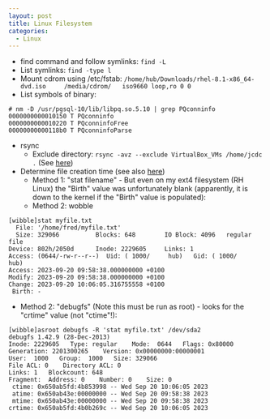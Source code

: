 ```yaml
---
layout: post
title: Linux Filesystem
categories:
  - Linux
---
```

* find command and follow symlinks: `find -L`
* List symlinks: `find -type l`
* Mount cdrom using /etc/fstab: `/home/hub/Downloads/rhel-8.1-x86_64-dvd.iso     /media/cdrom/   iso9660 loop,ro 0 0`
* List symbols of binary: 
```
# nm -D /usr/pgsql-10/lib/libpq.so.5.10 | grep PQconninfo
0000000000010150 T PQconninfo
0000000000010220 T PQconninfoFree
00000000000118b0 T PQconninfoParse
```
* rsync
  * Exclude directory: `rsync -avz --exclude VirtualBox_VMs /home/jcdc .` (See [here](https://www.thegeekstuff.com/2011/01/rsync-exclude-files-and-folders/))
* Determine file creation time (see also [here](https://kodekloud.com/blog/file-creation-time-linux/#:~:text=to%20our%20terminal.-,Find%20File%20Creation%20Date%2FTime%20Using%20ls%20Command,creation%20time%20of%20a%20file.))
  * Method 1: "stat filename" - But even on my ext4 filesystem (RH Linux) the "Birth" value was unfortunately blank (apparently, it is down to the kernel if the "Birth" value is populated):
  * Method 2: wobble  
```
[wibble]stat myfile.txt
  File: '/home/fred/myfile.txt'
  Size: 329066          Blocks: 648        IO Block: 4096   regular file
Device: 802h/2050d      Inode: 2229605     Links: 1
Access: (0644/-rw-r--r--)  Uid: ( 1000/     hub)   Gid: ( 1000/     hub)
Access: 2023-09-20 09:58:38.000000000 +0100
Modify: 2023-09-20 09:58:38.000000000 +0100
Change: 2023-09-20 10:06:05.316755558 +0100
 Birth: -
```
  * Method 2: "debugfs" (Note this must be run as root) - looks for the "crtime" value (not "ctime"!):  
```
[wibble]asroot debugfs -R 'stat myfile.txt' /dev/sda2
debugfs 1.42.9 (28-Dec-2013)
Inode: 2229605   Type: regular    Mode:  0644   Flags: 0x80000
Generation: 2201300265    Version: 0x00000000:00000001
User:  1000   Group:  1000   Size: 329066
File ACL: 0    Directory ACL: 0
Links: 1   Blockcount: 648
Fragment:  Address: 0    Number: 0    Size: 0
 ctime: 0x650ab5fd:4b853998 -- Wed Sep 20 10:06:05 2023
 atime: 0x650ab43e:00000000 -- Wed Sep 20 09:58:38 2023
 mtime: 0x650ab43e:00000000 -- Wed Sep 20 09:58:38 2023
crtime: 0x650ab5fd:4b0b269c -- Wed Sep 20 10:06:05 2023
```  

